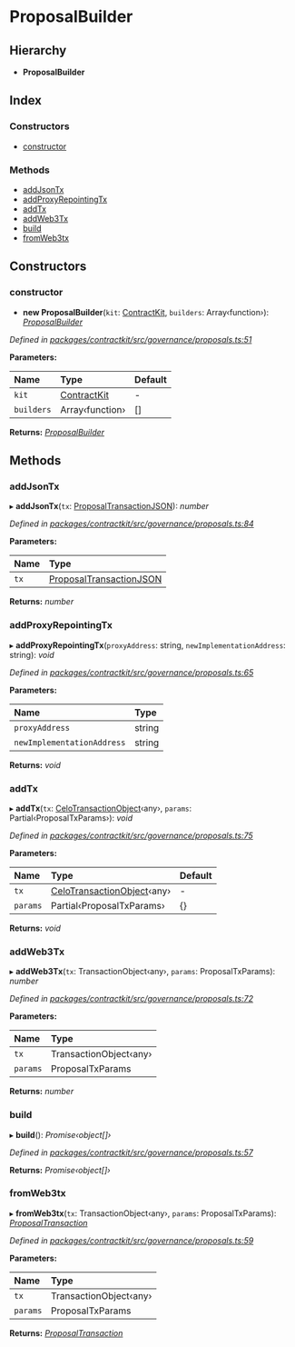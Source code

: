 # ProposalBuilder

## Hierarchy

* **ProposalBuilder**

## Index

### Constructors

* [constructor](../classes/_governance_proposals_.proposalbuilder.md#constructor)

### Methods

* [addJsonTx](../classes/_governance_proposals_.proposalbuilder.md#addjsontx)
* [addProxyRepointingTx](../classes/_governance_proposals_.proposalbuilder.md#addproxyrepointingtx)
* [addTx](../classes/_governance_proposals_.proposalbuilder.md#addtx)
* [addWeb3Tx](../classes/_governance_proposals_.proposalbuilder.md#addweb3tx)
* [build](../classes/_governance_proposals_.proposalbuilder.md#build)
* [fromWeb3tx](../classes/_governance_proposals_.proposalbuilder.md#fromweb3tx)

## Constructors

### constructor

+ **new ProposalBuilder**\(`kit`: [ContractKit](../classes/_kit_.contractkit.md), `builders`: Array‹function›\): [_ProposalBuilder_](../classes/_governance_proposals_.proposalbuilder.md)

_Defined in_ [_packages/contractkit/src/governance/proposals.ts:51_](https://github.com/celo-org/celo-monorepo/blob/master/packages/contractkit/src/governance/proposals.ts#L51)

**Parameters:**

| Name | Type | Default |
| :--- | :--- | :--- |
| `kit` | [ContractKit](../classes/_kit_.contractkit.md) | - |
| `builders` | Array‹function› | \[\] |

**Returns:** [_ProposalBuilder_](../classes/_governance_proposals_.proposalbuilder.md)

## Methods

### addJsonTx

▸ **addJsonTx**\(`tx`: [ProposalTransactionJSON](../interfaces/_governance_proposals_.proposaltransactionjson.md)\): _number_

_Defined in_ [_packages/contractkit/src/governance/proposals.ts:84_](https://github.com/celo-org/celo-monorepo/blob/master/packages/contractkit/src/governance/proposals.ts#L84)

**Parameters:**

| Name | Type |
| :--- | :--- |
| `tx` | [ProposalTransactionJSON](../interfaces/_governance_proposals_.proposaltransactionjson.md) |

**Returns:** _number_

### addProxyRepointingTx

▸ **addProxyRepointingTx**\(`proxyAddress`: string, `newImplementationAddress`: string\): _void_

_Defined in_ [_packages/contractkit/src/governance/proposals.ts:65_](https://github.com/celo-org/celo-monorepo/blob/master/packages/contractkit/src/governance/proposals.ts#L65)

**Parameters:**

| Name | Type |
| :--- | :--- |
| `proxyAddress` | string |
| `newImplementationAddress` | string |

**Returns:** _void_

### addTx

▸ **addTx**\(`tx`: [CeloTransactionObject](../classes/_wrappers_basewrapper_.celotransactionobject.md)‹any›, `params`: Partial‹ProposalTxParams›\): _void_

_Defined in_ [_packages/contractkit/src/governance/proposals.ts:75_](https://github.com/celo-org/celo-monorepo/blob/master/packages/contractkit/src/governance/proposals.ts#L75)

**Parameters:**

| Name | Type | Default |
| :--- | :--- | :--- |
| `tx` | [CeloTransactionObject](../classes/_wrappers_basewrapper_.celotransactionobject.md)‹any› | - |
| `params` | Partial‹ProposalTxParams› | {} |

**Returns:** _void_

### addWeb3Tx

▸ **addWeb3Tx**\(`tx`: TransactionObject‹any›, `params`: ProposalTxParams\): _number_

_Defined in_ [_packages/contractkit/src/governance/proposals.ts:72_](https://github.com/celo-org/celo-monorepo/blob/master/packages/contractkit/src/governance/proposals.ts#L72)

**Parameters:**

| Name | Type |
| :--- | :--- |
| `tx` | TransactionObject‹any› |
| `params` | ProposalTxParams |

**Returns:** _number_

### build

▸ **build**\(\): _Promise‹object\[\]›_

_Defined in_ [_packages/contractkit/src/governance/proposals.ts:57_](https://github.com/celo-org/celo-monorepo/blob/master/packages/contractkit/src/governance/proposals.ts#L57)

**Returns:** _Promise‹object\[\]›_

### fromWeb3tx

▸ **fromWeb3tx**\(`tx`: TransactionObject‹any›, `params`: ProposalTxParams\): [_ProposalTransaction_](_wrappers_governance_.md#proposaltransaction)

_Defined in_ [_packages/contractkit/src/governance/proposals.ts:59_](https://github.com/celo-org/celo-monorepo/blob/master/packages/contractkit/src/governance/proposals.ts#L59)

**Parameters:**

| Name | Type |
| :--- | :--- |
| `tx` | TransactionObject‹any› |
| `params` | ProposalTxParams |

**Returns:** [_ProposalTransaction_](_wrappers_governance_.md#proposaltransaction)

